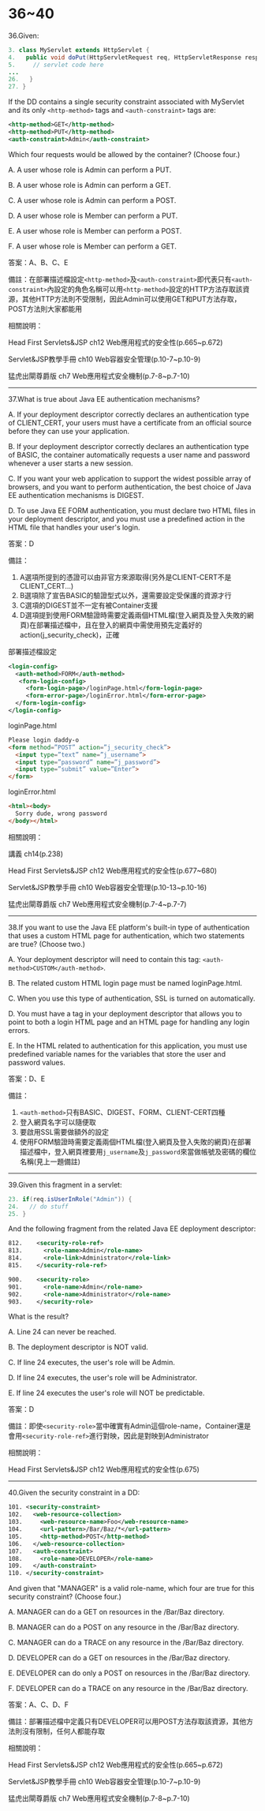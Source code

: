 36~40
========================
36.Given: 

```java
3. class MyServlet extends HttpServlet { 
4.   public void doPut(HttpServletRequest req, HttpServletResponse resp) throws ServletException, IOException { 
5.     // servlet code here 
... 
26.   } 
27. } 
```

If the DD contains a single security constraint associated with MyServlet and its only `<http-method>` tags and `<auth-constraint>` tags are: 

```xml
<http-method>GET</http-method> 
<http-method>PUT</http-method> 
<auth-constraint>Admin</auth-constraint> 
```

Which four requests would be allowed by the container? (Choose four.)

A.   A user whose role is Admin can perform a PUT. 

B.   A user whose role is Admin can perform a GET. 

C.   A user whose role is Admin can perform a POST. 

D.   A user whose role is Member can perform a PUT. 

E.   A user whose role is Member can perform a POST. 

F.   A user whose role is Member can perform a GET.

答案：A、B、C、E

備註：在部署描述檔設定`<http-method>`及`<auth-constraint>`即代表只有`<auth-constraint>`內設定的角色名稱可以用`<http-method>`設定的HTTP方法存取該資源，其他HTTP方法則不受限制，因此Admin可以使用GET和PUT方法存取，POST方法則大家都能用

相關說明：

Head First Servlets&JSP ch12 Web應用程式的安全性(p.665~p.672)

Servlet&JSP教學手冊 ch10 Web容器安全管理(p.10-7~p.10-9)

猛虎出閘尊爵版 ch7 Web應用程式安全機制(p.7-8~p.7-10)

---
37.What is true about Java EE authentication mechanisms?

A.   If your deployment descriptor correctly declares an authentication type of CLIENT_CERT, your users must have a certificate from an official source before they can use your application. 

B.   If your deployment descriptor correctly declares an authentication type of BASIC, the container automatically requests a user name and password whenever a user starts a new session.

C.   If you want your web application to support the widest possible array of browsers, and you want to perform authentication, the best choice of Java EE authentication mechanisms is DIGEST. 

D.   To use Java EE FORM authentication, you must declare two HTML files in your deployment descriptor, and you must use a predefined action in the HTML file that handles your user's login.

答案：D

備註：

1. A選項所提到的憑證可以由非官方來源取得(另外是CLIENT-CERT不是CLIENT_CERT...)
2. B選項除了宣告BASIC的驗證型式以外，還需要設定受保護的資源才行
3. C選項的DIGEST並不一定有被Container支援
4. D選項提到使用FORM驗證時需要定義兩個HTML檔(登入網頁及登入失敗的網頁)在部署描述檔中，且在登入的網頁中需使用預先定義好的action(j_security_check)，正確

部署描述檔設定

```xml
<login-config>
  <auth-method>FORM</auth-method>
   <form-login-config>
     <form-login-page>/loginPage.html</form-login-page>
     <form-error-page>/loginError.html</form-error-page>
  </form-login-config>
</login-config>
```

loginPage.html

```html
Please login daddy-o
<form method=”POST” action=”j_security_check”>
  <input type=”text” name=”j_username”>
  <input type=”password” name=”j_password”>
  <input type=”submit” value=”Enter”>
</form>
```

loginError.html

```html
<html><body>
  Sorry dude, wrong password
</body></html>
```


相關說明：

講義 ch14(p.238)

Head First Servlets&JSP ch12 Web應用程式的安全性(p.677~680)

Servlet&JSP教學手冊 ch10 Web容器安全管理(p.10-13~p.10-16)

猛虎出閘尊爵版 ch7 Web應用程式安全機制(p.7-4~p.7-7)


---
38.If you want to use the Java EE platform's built-in type of authentication that uses a custom HTML page for authentication, which two statements are true? (Choose two.)

A.   Your deployment descriptor will need to contain this tag: `<auth-method>CUSTOM</auth-method>`. 

B.   The related custom HTML login page must be named loginPage.html. 

C.   When you use this type of authentication, SSL is turned on automatically. 

D.   You must have a tag in your deployment descriptor that allows you to point to both a login HTML page and an HTML page for handling any login errors. 

E.   In the HTML related to authentication for this application, you must use predefined variable names for the variables that store the user and password values.

答案：D、E

備註：

1. `<auth-method>`只有BASIC、DIGEST、FORM、CLIENT-CERT四種
2. 登入網頁名字可以隨便取
3. 要啟用SSL需要做額外的設定
4. 使用FORM驗證時需要定義兩個HTML檔(登入網頁及登入失敗的網頁)在部署描述檔中，登入網頁裡要用`j_username`及`j_password`來當做帳號及密碼的欄位名稱(見上一題備註)


---
39.Given this fragment in a servlet: 

```java
23. if(req.isUserInRole("Admin")) { 
24.   // do stuff 
25. } 
```

And the following fragment from the related Java EE deployment descriptor: 

```xml
812.    <security-role-ref> 
813.      <role-name>Admin</role-name> 
814.      <role-link>Administrator</role-link> 
815.    </security-role-ref> 

900.    <security-role> 
901.      <role-name>Admin</role-name> 
902.      <role-name>Administrator</role-name> 
903.    </security-role> 
```

What is the result?

A.   Line 24 can never be reached. 

B.   The deployment descriptor is NOT valid. 

C.   If line 24 executes, the user's role will be Admin. 

D.   If line 24 executes, the user's role will be Administrator. 

E.   If line 24 executes the user's role will NOT be predictable.

答案：D

備註：即使`<security-role>`當中確實有Admin這個role-name，Container還是會用`<security-role-ref>`進行對映，因此是對映到Administrator

相關說明：

Head First Servlets&JSP ch12 Web應用程式的安全性(p.675)

---
40.Given the security constraint in a DD: 

```xml
101. <security-constraint> 
102.   <web-resource-collection> 
103.     <web-resource-name>Foo</web-resource-name> 
104.     <url-pattern>/Bar/Baz/*</url-pattern> 
105.     <http-method>POST</http-method> 
106.   </web-resource-collection> 
107.   <auth-constraint> 
108.     <role-name>DEVELOPER</role-name> 
109.   </auth-constraint> 
110. </security-constraint> 
```

And given that "MANAGER" is a valid role-name, which four are true for this security constraint? (Choose four.)

A.   MANAGER can do a GET on resources in the /Bar/Baz directory.

B.   MANAGER can do a POST on any resource in the /Bar/Baz directory. 

C.   MANAGER can do a TRACE on any resource in the /Bar/Baz directory. 

D.   DEVELOPER can do a GET on resources in the /Bar/Baz directory. 

E.   DEVELOPER can do only a POST on resources in the /Bar/Baz directory. 

F.   DEVELOPER can do a TRACE on any resource in the /Bar/Baz directory.

答案：A、C、D、F

備註：部署描述檔中定義只有DEVELOPER可以用POST方法存取該資源，其他方法則沒有限制，任何人都能存取

相關說明：

Head First Servlets&JSP ch12 Web應用程式的安全性(p.665~p.672)

Servlet&JSP教學手冊 ch10 Web容器安全管理(p.10-7~p.10-9)

猛虎出閘尊爵版 ch7 Web應用程式安全機制(p.7-8~p.7-10)
